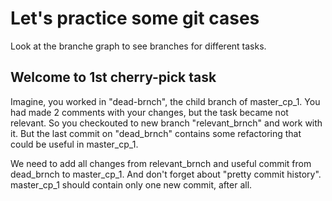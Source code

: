 # Let's practice some git cases

Look at the branche graph to see branches for different tasks.

## Welcome to 1st cherry-pick task

Imagine, you worked in "dead-brnch", the child branch of master_cp_1. You had made 2 comments with your changes, but the task became not relevant. 
So you checkouted to new branch "relevant_brnch" and work with it. But the last commit on "dead_brnch" contains some refactoring that could be useful in master_cp_1.

We need to add all changes from relevant_brnch and useful commit from dead_brnch to master_cp_1.
And don't forget about "pretty commit history". master_cp_1 should contain only one new commit, after all.

